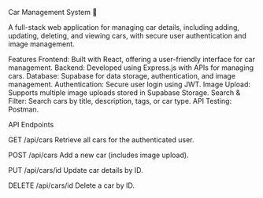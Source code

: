 Car Management System 🚗

A full-stack web application for managing car details, including adding, updating, deleting, and viewing cars, with secure user authentication and image management.

Features
Frontend: Built with React, offering a user-friendly interface for car management.
Backend: Developed using Express.js with APIs for managing cars.
Database: Supabase for data storage, authentication, and image management.
Authentication: Secure user login using JWT.
Image Upload: Supports multiple image uploads stored in Supabase Storage.
Search & Filter: Search cars by title, description, tags, or car type.
API Testing: Postman.

API Endpoints

GET /api/cars
Retrieve all cars for the authenticated user.

POST /api/cars
Add a new car (includes image upload).

PUT /api/cars/id
Update car details by ID.

DELETE /api/cars/id
Delete a car by ID.

